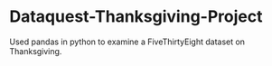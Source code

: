 # Dataquest-Thanksgiving-Project
Used pandas in python to examine a FiveThirtyEight dataset on Thanksgiving.
